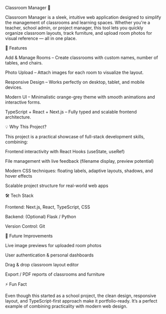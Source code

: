 Classroom Manager 🏫

Classroom Manager is a sleek, intuitive web application designed to simplify the management of classrooms and learning spaces. Whether you're a teacher, school admin, or project manager, this tool lets you quickly organize classroom layouts, track furniture, and upload room photos for visual reference — all in one place.

🚀 Features

Add & Manage Rooms – Create classrooms with custom names, number of tables, and chairs.

Photo Upload – Attach images for each room to visualize the layout.

Responsive Design – Works perfectly on desktop, tablet, and mobile devices.

Modern UI – Minimalistic orange-grey theme with smooth animations and interactive forms.

TypeScript + React + Next.js – Fully typed and scalable frontend architecture.

💡 Why This Project?

This project is a practical showcase of full-stack development skills, combining:

Frontend interactivity with React Hooks (useState, useRef)

File management with live feedback (filename display, preview potential)

Modern CSS techniques: floating labels, adaptive layouts, shadows, and hover effects

Scalable project structure for real-world web apps

🛠 Tech Stack

Frontend: Next.js, React, TypeScript, CSS

Backend: (Optional) Flask / Python

Version Control: Git

📌 Future Improvements

Live image previews for uploaded room photos

User authentication & personal dashboards

Drag & drop classroom layout editor

Export / PDF reports of classrooms and furniture

⚡ Fun Fact

Even though this started as a school project, the clean design, responsive layout, and TypeScript-first approach make it portfolio-ready. It’s a perfect example of combining practicality with modern web design.